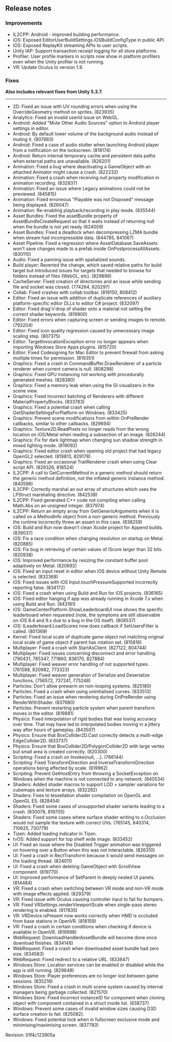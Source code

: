 ## Release notes

### Improvements

-   IL2CPP: Android - improved building performance.
-   iOS: Exposed EditorUserBuildSettings.iOSBuildConfigType in public API.
-   IOS: Exposed ReplayKit streaming APIs to user scripts.
-   Unity IAP: Support transaction receipt logging for all store platforms.
-   Profiler: User profile markers in scripts now show in platform profilers even when the Unity profiler is not running.
-   VR: Update Oculus to version 1.9.

### Fixes

**Also includes relevant fixes from Unity 5.3.7.**

------------------------------------------------------------------------

-   2D: Fixed an issue with UV rounding errors when using the OverrideGeometry method on sprites. (823935)
-   Analytics: Fixed an invalid userId issue on WebGL.
-   Android: Added \"Mute Other Audio Sources\" option to Android player settings in editor.
-   Android: By default lower volume of the background audio instead of muting it. (807983)
-   Android: Fixed a case of audio stutter when launching Android player from a notification on the lockscreen. (818174)
-   Android: Return internal temporary cache and persistent data paths when external paths are unavailable. (826201)
-   Animation: Fixed a bug where deactivating a GameObject with an attached Animator might cause a crash. (822232)
-   Animation: Fixed a crash when receiving null property modification in animation recording. (832837)
-   Animation: Fixed an issue where Legacy animations could not be previewed. (845815)
-   Animation: Fixed erroneous \"Playable was not Disposed\" message being displayed. (826047)
-   Animation: Re-enabling playback/recording in play mode. (835544)
-   Asset Bundles: Fixed the assetBundle property of AssetBundleCreateRequest so that it waits instead of returning null when the bundle is not yet ready (824009)
-   Asset Bundles: Fixed a deadlock when decompressing LZMA bundle when stream had incompressible data. (844785, 841067)
-   Asset Pipeline: Fixed a regression where AssetDatabase.SaveAssets won\'t save changes made to a prefab inside OnPostprocessAllAssets. (830110)
-   Audio: Fixed a panning issue with spatialized sounds.
-   Build player: Reverted the change, which saved relative paths for build target but introduced issues for targets that needed to browse for folders instead of files (WebGL, etc). (829898)
-   CacheServer: Fixed creation of directories and an issue while sending file and socket was closed. (774264, 820297)
-   Collab: Fixed crashes with collab toolbar. (819150, 808412)
-   Editor: Fixed an issue with addition of duplicate references of auxiliary platform-specific editor DLLs to editor C# project. (832097)
-   Editor: Fixed drag\'n\'drop of shader onto a material not setting the correct shader keywords. (819900)
-   Editor: Fixed errors when capturing screen or sending images to remote. (793204)
-   Editor: Fixed icon quality regression caused by unnecessary image scaling step. (807375)
-   Editor: TargetInvocationException error no longer appears when importing Windows Store Apps plugins. (815720)
-   Editor: Fixed Codesigning for Mac Editor to prevent firewall from asking multiple times for permission. (819351)
-   Graphics: Fixed a crash in CommandBuffer.DrawRenderer of a particle renderer when current camera is null. (808298)
-   Graphics: Fixed GPU instancing not working with procedurally generated meshes. (828380)
-   Graphics: Fixed a memory leak when using the GI visualizers in the scene view.
-   Graphics: Fixed incorrect batching of Renderers with different MaterialPropertyBlocks. (833783)
-   Graphics: Fixed a potential crash when calling GetShaderSettingsForPlatform on Windows. (833425)
-   Graphics: Prevent scene modifications from within OnPreRender callbacks, similar to other callbacks. (829694)
-   Graphics: Texture2D.ReadPixels no longer reads from the wrong location on iOS/Metal when reading a subsection of an image. (826244)
-   Graphics: Fix for dark lightmap when changing sun shadow strength in mixed lighting mode. (819092)
-   Graphics: Fixed editor crash when opening old project that had legacy OpenGL2 selected. (819813, 829178)
-   Graphics: Fixed an occasional TrailRenderer crash when using Clear script API. (829326, 818524)
-   IL2CPP: A call to GetCurrentMethod in a generic method should return the generic method definition, not the inflated generic instance method. (840596)
-   IL2CPP: Correctly marshal an out array of structures which uses the LPStruct marshaling directive. (842538)
-   IL2CPP: Fixed generated C++ code not compiling when calling Math.Abs on an unsigned integer. (837974)
-   IL2CPP: Return an empty array from GetGenericArguments when it is called on a MethodInfo object from a non-generic method. Previously the runtime incorrectly threw an assert in this case. (838259)
-   iOS: Build and Run now doesn\'t clean Xcode project for Append builds. (839037)
-   iOS: Fix a race condition when changing resolution on startup on Metal. (820885)
-   iOS: Fix bug in retrieving of certain values of IScore larger than 32 bits. (820938)
-   iOS: Improved performance by resizing the constant buffer pool adaptively on Metal. (820692)
-   iOS: Fixed an input reset in editor when iOS device without Unity Remote is selected. (832368)
-   iOS: Fixed issues with iOS Input.touchPressureSupported incorrectly reporting false. (834172)
-   iOS: Fixed a crash when using Build and Run for iOS projects. (836165)
-   iOS: Fixed editor hanging if app was already running in Xcode 7.x when using Build and Run. (843181)
-   iOS: GameCenterPlatform.ShowLeaderboardUI now shows the specific leaderboard when requested (note, the symptoms are still observable on iOS 8.4 and 9.x due to a bug in the OS itself). (808537)
-   iOS: ILeaderboard.LoadScores now does callback if SetUsersFilter is called. (801369)
-   Kernel: Fixed local scale of duplicate game object not matching original local scale of game object if parent has rotation set. (815816)
-   Multiplayer: Fixed a crash with StartAsClient. (827122, 804744)
-   Multiplayer: Fixed issues concerning disconnect and error handling. (790431, 785347, 771860, 836170, 827884)
-   Multiplayer: Fixed weaver error handling of not supported types. (761588, 820982, 773323)
-   Multiplayer: Fixed weaver generation of Serialize and Deserialize functions. (756572, 737241, 775248)
-   Particles: Don\'t allow prewarm on non-looping systems. (825180)
-   Particles: Fixed a crash when using uninitialised curves. (833513)
-   Particles: Fixed an issue when rendering during OnPreRender using RenderWithShader. (837680)
-   Particles: Prevent restarting particle system when parent transform moves in the editor. (819881)
-   Physics: Fixed interpolation of rigid bodies that was losing accuracy over time. That may have led to interpolated bodies moving in a jittery way after hours of gameplay. (843507)
-   Physics: Ensure that BoxCollider2D.Cast correctly detects a multi-edge EdgeCollider2D. (833737)
-   Physics: Ensure that BoxCollider2D/PolygonCollider2D with large vertex but small area is created correctly. (820300)
-   Scripting: Fixed a crash on Invoke(null, ...). (766144)
-   Scripting: Fixed TransformDirection and InverseTransformDirection operations being affected by scale. (819962)
-   Scripting: Prevent GetHostEntry from throwing a SocketException on Windows when the machine is not connected to any network. (840534)
-   Shaders: Added shader macros to support LOD + sampler variations for cubemaps and texture arrays. (832292)
-   Shaders: Fixes to tessellation shader compilation on OpenGL and OpenGL ES. (828454)
-   Shaders: Fixed some cases of unsupported shader variants leading to a crash. (830078, 819705)
-   Shaders: Fixed some cases where surface shader writing to o.Occlusion would not sample the texture with correct UVs. (765145, 840314, 710625, 730779)
-   Tizen: Added loading indicator in Tizen.
-   tvOS: Added support for top shelf wide image. (833452)
-   UI: Fixed an issue where the Disabled Trigger animation was triggered on hovering over a Button when this was not Interactable. (826310)
-   UI: Fixed a crash in RectTransform because it would send messages on the loading thread. (824011)
-   UI: Fixed a crash when deleting GameObject with ScrollView component. (819770)
-   UI: Improved performance of SetParent in deeply nested UI panels. (814484)
-   VR: Fixed a crash when switching between VR mode and non-VR mode with image effects applied. (829379)
-   VR: Fixed issue with Oculus causing controller input to fail for bumpers.
-   VR: Fixed VRSettings.renderViewportScale when single-pass stereo rendering is enabled. (817835)
-   VR: VRDevice.isPresent now works correctly when HMD is occluded from base stations in OpenVR. (818159)
-   VR: Fixed a crash in certain conditions when checking if device is available in OpenVR. (819998)
-   WebRequest: DownloadHandlerAssetBundle will become done once download finishes. (834148)
-   WebRequest: Fixed a crash when downloaded asset bundle had zero size. (834583)
-   WebRequest: Fixed redirect to a relative URL. (833647)
-   Windows Store: Location services can be enabled or disabled while the app is still running. (829648)
-   Windows Store: Player preferences are no longer lost between game sessions. (835218)
-   Windows Store: Fixed a crash in multi scene system caused by internal managers being garbage collected. (821570)
-   Windows Store: Fixed incorrect instanceID for component when cloning object with component contained in a struct inside list. (838737)
-   Windows: Prevent some cases of invalid window sizes causing D3D surface creation to fail. (825082).
-   Windows: Fixed potential lock when in fullscreen exclusive mode and minimising/maximising screen. (837783)

Revision: 01f4c123905a
